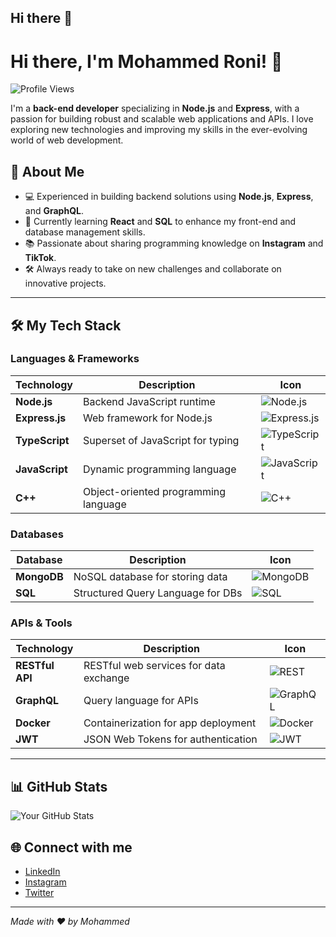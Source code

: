 ## Hi there 👋

# Hi there, I'm Mohammed Roni! 👋


![Profile Views](https://komarev.com/ghpvc/?username=yourusername&color=blue)

I'm a **back-end developer** specializing in **Node.js** and **Express**, with a passion for building robust and scalable web applications and APIs. I love exploring new technologies and improving my skills in the ever-evolving world of web development.

## 🚀 About Me
- 💻 Experienced in building backend solutions using **Node.js**, **Express**, and **GraphQL**.
- 🌱 Currently learning **React** and **SQL** to enhance my front-end and database management skills.
- 📚 Passionate about sharing programming knowledge on **Instagram** and **TikTok**.
- 🛠 Always ready to take on new challenges and collaborate on innovative projects.

---

## 🛠 My Tech Stack

### Languages & Frameworks
| Technology    | Description                           | Icon |
| ------------- | ------------------------------------- | ---- |
| **Node.js**   | Backend JavaScript runtime            | ![Node.js](https://img.shields.io/badge/Node.js-339933?style=for-the-badge&logo=nodedotjs&logoColor=white) |
| **Express.js**| Web framework for Node.js             | ![Express.js](https://img.shields.io/badge/Express.js-000000?style=for-the-badge&logo=express&logoColor=white) |
| **TypeScript**| Superset of JavaScript for typing     | ![TypeScript](https://img.shields.io/badge/TypeScript-007ACC?style=for-the-badge&logo=typescript&logoColor=white) |
| **JavaScript**| Dynamic programming language          | ![JavaScript](https://img.shields.io/badge/JavaScript-F7DF1E?style=for-the-badge&logo=javascript&logoColor=black) |
| **C++**       | Object-oriented programming language  | ![C++](https://img.shields.io/badge/C++-00599C?style=for-the-badge&logo=cplusplus&logoColor=white) |

### Databases
| Database      | Description                           | Icon |
| ------------- | ------------------------------------- | ---- |
| **MongoDB**   | NoSQL database for storing data       | ![MongoDB](https://img.shields.io/badge/MongoDB-47A248?style=for-the-badge&logo=mongodb&logoColor=white) |
| **SQL**       | Structured Query Language for DBs     | ![SQL](https://img.shields.io/badge/SQL-003B57?style=for-the-badge&logo=postgresql&logoColor=white) |

### APIs & Tools
| Technology    | Description                           | Icon |
| ------------- | ------------------------------------- | ---- |
| **RESTful API**| RESTful web services for data exchange| ![REST](https://img.shields.io/badge/REST-02569B?style=for-the-badge&logo=rest&logoColor=white) |
| **GraphQL**   | Query language for APIs               | ![GraphQL](https://img.shields.io/badge/GraphQL-E10098?style=for-the-badge&logo=graphql&logoColor=white) |
| **Docker**    | Containerization for app deployment   | ![Docker](https://img.shields.io/badge/Docker-2496ED?style=for-the-badge&logo=docker&logoColor=white) |
| **JWT**       | JSON Web Tokens for authentication    | ![JWT](https://img.shields.io/badge/JWT-000000?style=for-the-badge&logo=jsonwebtokens&logoColor=white) |

---

## 📊 GitHub Stats
![Your GitHub Stats](https://github-readme-stats.vercel.app/api?username=yourusername&show_icons=true&theme=radical)

## 🌐 Connect with me
- [LinkedIn](https://www.linkedin.com/in/mahamd-mesalm?utm_source=share&utm_campaign=share_via&utm_content=profile&utm_medium=android_app/)
- [Instagram](https://www.instagram.com/mesalm_code?utm_source=qr&igsh=aW5pYWM3YnhwMmUw)
- [Twitter](https://x.com/MahamdMesalm?t=p3i67rroP5Wl9hEVPR-vog&s=08)

---

_Made with ❤️ by Mohammed_

